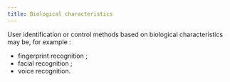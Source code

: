 ```yaml
---
title: Biological characteristics
---
```


User identification or control methods based on biological characteristics may be, for example :

- fingerprint recognition ;
- facial recognition ;
- voice recognition.
